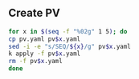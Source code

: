 
## Create PV
```bash
for x in $(seq -f "%02g" 1 5); do
cp pv.yaml pv$x.yaml
sed -i -e "s/SEQ/${x}/g" pv$x.yaml
k apply -f pv$x.yaml
rm -f pv$x.yaml
done
```
